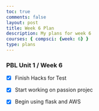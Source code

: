 ```yaml
---
toc: true
comments: false
layout: post
title: Week 6 Plan
description: My plans for week 6
courses: { compsci: {week: 6} }
type: plans
---
```


### PBL Unit 1 / Week 6
- [x] Finish Hacks for Test
- [x] Start working on passion projec
- [x] Begin using flask and AWS


